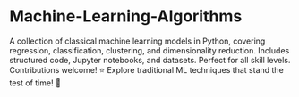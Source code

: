 # Machine-Learning-Algorithms
A collection of classical machine learning models in Python, covering regression, classification, clustering, and dimensionality reduction. Includes structured code, Jupyter notebooks, and datasets. Perfect for all skill levels. Contributions welcome! ⭐ Explore traditional ML techniques that stand the test of time! 🚀
